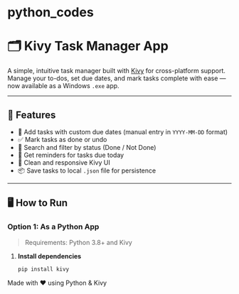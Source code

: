 # python_codes
# 🗂️ Kivy Task Manager App

A simple, intuitive task manager built with [Kivy](https://kivy.org/) for cross-platform support. Manage your to-dos, set due dates, and mark tasks complete with ease — now available as a Windows `.exe` app.

---

## 🚀 Features

- 📅 Add tasks with custom due dates (manual entry in `YYYY-MM-DD` format)
- ✅ Mark tasks as done or undo
- 🔎 Search and filter by status (Done / Not Done)
- 🔔 Get reminders for tasks due today
- 🎨 Clean and responsive Kivy UI
- 📦 Save tasks to local `.json` file for persistence

---

## 🖥️ How to Run

### Option 1: As a Python App

> Requirements: Python 3.8+ and Kivy

1. **Install dependencies**
   ```bash
   pip install kivy
   
Made with ❤️ using Python & Kivy
